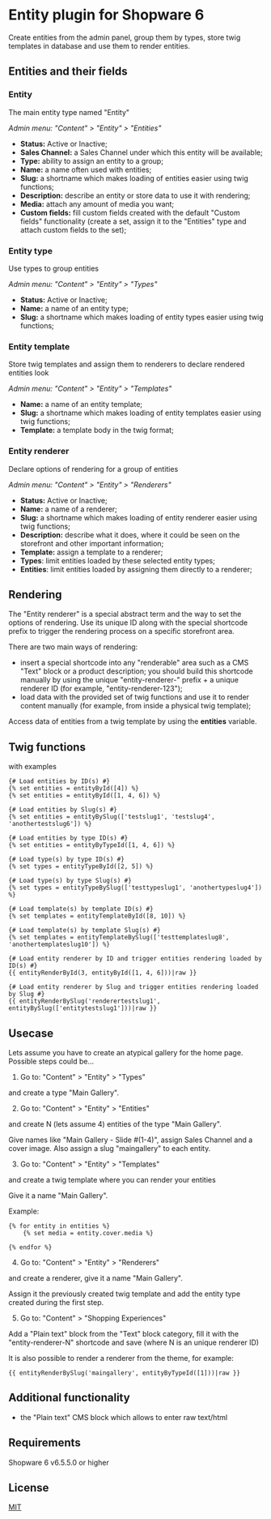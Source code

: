 # Entity plugin for Shopware 6

Create entities from the admin panel, group them by types, store twig templates in database and use them to render entities.

## Entities and their fields

### Entity

The main entity type named "Entity"

*Admin menu: "Content" > "Entity" > "Entities"*

- **Status:** Active or Inactive;
- **Sales Channel:** a Sales Channel under which this entity will be available;
- **Type:** ability to assign an entity to a group;
- **Name:** a name often used with entities;
- **Slug:** a shortname which makes loading of entities easier using twig functions;
- **Description:** describe an entity or store data to use it with rendering;
- **Media:** attach any amount of media you want;
- **Custom fields:** fill custom fields created with the default "Custom fields" functionality (create a set, assign it to the "Entities" type and attach custom fields to the set);

### Entity type

Use types to group entities

*Admin menu: "Content" > "Entity" > "Types"*

- **Status:** Active or Inactive;
- **Name:** a name of an entity type;
- **Slug:** a shortname which makes loading of entity types easier using twig functions;

### Entity template

Store twig templates and assign them to renderers to declare rendered entities look

*Admin menu: "Content" > "Entity" > "Templates"*

- **Name:** a name of an entity template;
- **Slug:** a shortname which makes loading of entity templates easier using twig functions;
- **Template:** a template body in the twig format;

### Entity renderer

Declare options of rendering for a group of entities

*Admin menu: "Content" > "Entity" > "Renderers"*

- **Status:** Active or Inactive;
- **Name:** a name of a renderer;
- **Slug:** a shortname which makes loading of entity renderer easier using twig functions;
- **Description:** describe what it does, where it could be seen on the storefront and other important information;
- **Template:** assign a template to a renderer;
- **Types**: limit entities loaded by these selected entity types;
- **Entities**: limit entities loaded by assigning them directly to a renderer;

## Rendering

The "Entity renderer" is a special abstract term and the way to set the options of rendering.
Use its unique ID along with the special shortcode prefix to trigger the rendering process on a specific storefront area.

There are two main ways of rendering:
- insert a special shortcode into any "renderable" area such as a CMS "Text" block or a product description; you should build this shortcode manually by using the unique "entity-renderer-" prefix + a unique renderer ID (for example, "entity-renderer-123");
- load data with the provided set of twig functions and use it to render content manually (for example, from inside a physical twig template);

Access data of entities from a twig template by using the **entities** variable.

## Twig functions

with examples

```twig
{# Load entities by ID(s) #}
{% set entities = entityById([4]) %}
{% set entities = entityById([1, 4, 6]) %}

{# Load entities by Slug(s) #}
{% set entities = entityBySlug(['testslug1', 'testslug4', 'anothertestslug6']) %}

{# Load entities by type ID(s) #}
{% set entities = entityByTypeId([1, 4, 6]) %}

{# Load type(s) by type ID(s) #}
{% set types = entityTypeById([2, 5]) %}

{# Load type(s) by type Slug(s) #}
{% set types = entityTypeBySlug(['testtypeslug1', 'anothertypeslug4']) %}

{# Load template(s) by template ID(s) #}
{% set templates = entityTemplateById([8, 10]) %}

{# Load template(s) by template Slug(s) #}
{% set templates = entityTemplateBySlug(['testtemplateslug8', 'anothertemplateslug10']) %}

{# Load entity renderer by ID and trigger entities rendering loaded by ID(s) #}
{{ entityRenderById(3, entityById([1, 4, 6]))|raw }}

{# Load entity renderer by Slug and trigger entities rendering loaded by Slug #}
{{ entityRenderBySlug('renderertestslug1', entityBySlug(['entitytestslug1']))|raw }}

```

## Usecase

Lets assume you have to create an atypical gallery for the home page.
Possible steps could be...

1) Go to: "Content" > "Entity" > "Types"

and create a type "Main Gallery".

2) Go to: "Content" > "Entity" > "Entities"

and create N (lets assume 4) entities of the type "Main Gallery".

Give names like "Main Gallery - Slide #(1-4)", assign Sales Channel and a cover image.
Also assign a slug "maingallery" to each entity.

3) Go to: "Content" > "Entity" > "Templates"

and create a twig template where you can render your entities

Give it a name "Main Gallery".

Example:

```twig
{% for entity in entities %}
    {% set media = entity.cover.media %}

{% endfor %}
```

4) Go to: "Content" > "Entity" > "Renderers"

and create a renderer, give it a name "Main Gallery".

Assign it the previously created twig template and add the entity type created during the first step.

5) Go to: "Content" > "Shopping Experiences"

Add a "Plain text" block from the "Text" block category, fill it with the "entity-renderer-N" shortcode and save (where N is an unique renderer ID)

It is also possible to render a renderer from the theme, for example:
```twig
{{ entityRenderBySlug('maingallery', entityByTypeId([1]))|raw }}
```

## Additional functionality

- the "Plain text" CMS block which allows to enter raw text/html

## Requirements

Shopware 6 v6.5.5.0 or higher

## License

[MIT](LICENCE.md)
